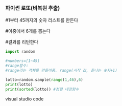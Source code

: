 ### 파이썬 로또(비복원 추출)

#1부터 45까지의 숫자 리스트를 만든다

#이중에서 6개를 뽑는다

#결과를 리턴한다

```python
import random

#numbers=[1~45]
#range함수:
#range라는 객체를 만들어줌. range(시작 값, 끝나는 숫자+1)

lotto=random.sample(range(1,46),6)
print(lotto)
print(sorted(lotto)) #정렬 내장함수
```



visual studio code